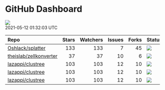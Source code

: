 GitHub Dashboard
================

![](https://github.com/lazappi/gh-dashboard/workflows/Render%20Status/badge.svg)  
2021-05-12 01:32:03 UTC

| Repo                                                                | Stars | Watchers | Issues | Forks | Status                                                                                                                                                  | Commit                                                                                                                                                                  |
| :------------------------------------------------------------------ | ----: | -------: | -----: | ----: | :------------------------------------------------------------------------------------------------------------------------------------------------------ | :---------------------------------------------------------------------------------------------------------------------------------------------------------------------- |
| [Oshlack/splatter](https://github.com/Oshlack/splatter)             |   133 |      133 |      7 |    45 | [![](https://github.com/Oshlack/splatter/workflows/R-CMD-check-bioc/badge.svg)](https://github.com/Oshlack/splatter/actions/runs/832015300)             | <a href="https://github.com/Oshlack/splatter/commit/7a4c13a2d89c133a22511d9ebe22441bd31e1d7d" title="Merge pull request #113 from azodichr/splatPop_updates">7a4c13</a> |
| [theislab/zellkonverter](https://github.com/theislab/zellkonverter) |    37 |       37 |     10 |     6 | [![](https://github.com/theislab/zellkonverter/workflows/R-CMD-check-bioc/badge.svg)](https://github.com/theislab/zellkonverter/actions/runs/832527146) | <a href="https://github.com/theislab/zellkonverter/commit/4f3c15d8bf717bba9c82e9442e86cd8cff99c380" title="Set up long tests">4f3c15</a>                                |
| [lazappi/clustree](https://github.com/lazappi/clustree)             |   103 |      103 |     12 |    10 | [![](https://github.com/lazappi/clustree/workflows/R-CMD-check/badge.svg)](https://github.com/lazappi/clustree/actions/runs/450958999)                  | <a href="https://github.com/lazappi/clustree/commit/df3f57713c44cf2254aa64f889c4b376cd01e7df" title="Update CI (#68)">df3f57</a>                                        |
| [lazappi/clustree](https://github.com/lazappi/clustree)             |   103 |      103 |     12 |    10 | [![](https://github.com/lazappi/clustree/workflows/pkgdown/badge.svg)](https://github.com/lazappi/clustree/actions/runs/450887969)                      | <a href="https://github.com/lazappi/clustree/commit/887e1d05ecf7dcf22b3beea3b513b8ed287cf47e" title="Run test coverage GHA on ci branch">887e1d</a>                     |
| [lazappi/clustree](https://github.com/lazappi/clustree)             |   103 |      103 |     12 |    10 | [![](https://github.com/lazappi/clustree/workflows/test-coverage/badge.svg)](https://github.com/lazappi/clustree/actions/runs/450959002)                | <a href="https://github.com/lazappi/clustree/commit/df3f57713c44cf2254aa64f889c4b376cd01e7df" title="Update CI (#68)">df3f57</a>                                        |
